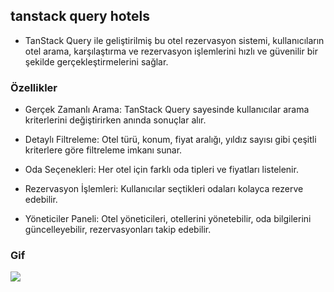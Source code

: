 ## tanstack query hotels

- TanStack Query ile geliştirilmiş bu otel rezervasyon sistemi, kullanıcıların otel arama, karşılaştırma ve rezervasyon işlemlerini hızlı ve güvenilir bir şekilde gerçekleştirmelerini sağlar. 

### Özellikler

- Gerçek Zamanlı Arama: TanStack Query sayesinde kullanıcılar arama kriterlerini değiştirirken anında sonuçlar alır.

- Detaylı Filtreleme: Otel türü, konum, fiyat aralığı, yıldız sayısı gibi çeşitli kriterlere göre filtreleme imkanı sunar. 

- Oda Seçenekleri: Her otel için farklı oda tipleri ve fiyatları listelenir.

- Rezervasyon İşlemleri: Kullanıcılar seçtikleri odaları kolayca rezerve edebilir.

- Yöneticiler Paneli: Otel yöneticileri, otellerini yönetebilir, oda bilgilerini güncelleyebilir, rezervasyonları takip edebilir. 

### Gif

<img src="screen.gif" />

<!-- # Tanstack Query

- Eski adıyla react-query isimli kütüphane, react uygulamalarında apidan alınan verileri daha verimli ve kolay bir şekilde yönetmek için kullanılan yaygın bir kütüphanedir. Veri alımı, Veri Yönetimi, Önbellekleme (Caching) işlemlerini basitleştirir.

# Temel Kavramlar

1. Query (Sorgu): Verileri almak için kullanılan kavramdır. (GET)

2. Mutation (Değişiklik): Bir mutatiın, api verilerini değiştirmek için yapılan bir işlemdir. (POST,PUT,DELETE)

3. Cache (Önbellek):React query, alınan veirleri otomatik olarak onbelleğe alır ve gerektiğinde önbellekteki verileri kullanarak performansı arttırır.

4. Automatic Refecting: Belirli olaylar gerçekleştiğinde useEffect kullanamdan tekrardan veri alma isteği atabiliyoruz

5. Devtools (Geliştirici Araçları): React query kullandığımız uygulamalardaki soguları ve mutationları izleme ve yönetememizi sağlayan eklenti

6. Invalidate: Mevcut bir sorgunun tekrardan çağrılması olayı.


# Kurulum

- npm i @tanstack/react-query

- main.jsxde gerekli kurulumları yap -->
